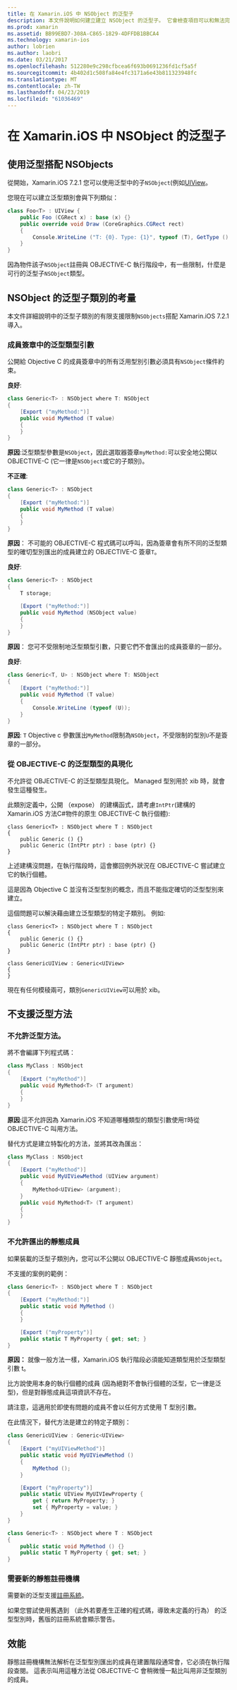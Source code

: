 ```yaml
---
title: 在 Xamarin.iOS 中 NSObject 的泛型子
description: 本文件說明如何建立建立 NSObject 的泛型子。 它會檢查項目可以和無法完成，討論靜態的註冊機構，並探討效能。
ms.prod: xamarin
ms.assetid: BB99EBD7-308A-C865-1829-4DFFDB1BBCA4
ms.technology: xamarin-ios
author: lobrien
ms.author: laobri
ms.date: 03/21/2017
ms.openlocfilehash: 512280e9c298cfbcea6f693b0691236fd1cf5a5f
ms.sourcegitcommit: 4b402d1c508fa84e4fc3171a6e43b811323948fc
ms.translationtype: MT
ms.contentlocale: zh-TW
ms.lasthandoff: 04/23/2019
ms.locfileid: "61036469"
---
```

# <a name="generic-subclasses-of-nsobject-in-xamarinios"></a>在 Xamarin.iOS 中 NSObject 的泛型子

## <a name="using-generics-with-nsobjects"></a>使用泛型搭配 NSObjects

從開始，Xamarin.iOS 7.2.1 您可以使用泛型中的子`NSObject`(例如[UIView](xref:UIKit.UIView)。

您現在可以建立泛型類別會與下列類似：

```csharp
class Foo<T> : UIView {
    public Foo (CGRect x) : base (x) {}
    public override void Draw (CoreGraphics.CGRect rect)
    {
        Console.WriteLine ("T: {0}. Type: {1}", typeof (T), GetType ().Name);
    }
}
```

因為物件該子`NSObject`註冊與 OBJECTIVE-C 執行階段中，有一些限制，什麼是可行的泛型子`NSObject`類型。
    
## <a name="considerations-for-generic-subclasses-of-nsobject"></a>NSObject 的泛型子類別的考量

本文件詳細說明中的泛型子類別的有限支援限制`NSObjects`搭配 Xamarin.iOS 7.2.1 導入。
    
### <a name="generic-type-arguments-in-member-signatures"></a>成員簽章中的泛型類型引數

公開給 Objective C 的成員簽章中的所有泛用型別引數必須具有`NSObject`條件約束。

**良好**:

```csharp
class Generic<T> : NSObject where T: NSObject
{
    [Export ("myMethod:")]
    public void MyMethod (T value)
    {
    }
}
```

**原因**:泛型類型參數是`NSObject`，因此選取器簽章`myMethod:`可以安全地公開以 OBJECTIVE-C (它一律是`NSObject`或它的子類別)。

**不正確**:

```csharp
class Generic<T> : NSObject
{
    [Export ("myMethod:")]
    public void MyMethod (T value)
    {
    }
}
```

**原因**： 不可能的 OBJECTIVE-C 程式碼可以呼叫，因為簽章會有所不同的泛型類型的確切型別匯出的成員建立的 OBJECTIVE-C 簽章`T`。

**良好**:

```csharp
class Generic<T> : NSObject
{
    T storage;

    [Export ("myMethod:")]
    public void MyMethod (NSObject value)
    {
    }
}
```

**原因**： 您可不受限制地泛型類型引數，只要它們不會匯出的成員簽章的一部分。

**良好**:

```csharp
class Generic<T, U> : NSObject where T: NSObject
{
    [Export ("myMethod:")]
    public void MyMethod (T value)
    {
        Console.WriteLine (typeof (U));
    }
}
```

**原因**: `T` Objective c 參數匯出`MyMethod`限制為`NSObject`，不受限制的型別`U`不是簽章的一部分。
    
### <a name="instantiations-of-generic-types-from-objective-c"></a>從 OBJECTIVE-C 的泛型類型的具現化

不允許從 OBJECTIVE-C 的泛型類型具現化。 Managed 型別用於 xib 時，就會發生這種發生。

此類別定義中，公開 （expose） 的建構函式，請考慮`IntPtr`(建構的 Xamarin.iOS 方法C#物件的原生 OBJECTIVE-C 執行個體):
    
```
class Generic<T> : NSObject where T : NSObject
{
    public Generic () {}
    public Generic (IntPtr ptr) : base (ptr) {}
}
```

上述建構沒問題，在執行階段時，這會擲回例外狀況在 OBJECTIVE-C 嘗試建立它的執行個體。

這是因為 Objective C 並沒有泛型型別的概念，而且不能指定確切的泛型型別來建立。

這個問題可以解決藉由建立泛型類型的特定子類別。   例如: 
    
```
class Generic<T> : NSObject where T : NSObject
{
    public Generic () {}
    public Generic (IntPtr ptr) : base (ptr) {}
}

class GenericUIView : Generic<UIView>
{
}
```

現在有任何模稜兩可，類別`GenericUIView`可以用於 xib。

## <a name="no-support-for-generic-methods"></a>不支援泛型方法

### <a name="generic-methods-are-not-allowed"></a>不允許泛型方法。

將不會編譯下列程式碼：

```csharp
class MyClass : NSObject
{
    [Export ("myMethod")]
    public void MyMethod<T> (T argument)
    {
    }
}
```

**原因**:這不允許因為 Xamarin.iOS 不知道哪種類型的類型引數使用`T`時從 OBJECTIVE-C 叫用方法。

替代方式是建立特製化的方法，並將其改為匯出：

```csharp
class MyClass : NSObject
{
    [Export ("myMethod")]
    public void MyUIViewMethod (UIView argument)
    {
        MyMethod<UIView> (argument);
    }
    public void MyMethod<T> (T argument)
    {
    }
}
```

### <a name="no-exported-static-members-allowed"></a>不允許匯出的靜態成員

如果裝載的泛型子類別內，您可以不公開以 OBJECTIVE-C 靜態成員`NSObject`。

不支援的案例的範例：

```csharp
class Generic<T> : NSObject where T : NSObject
{
    [Export ("myMethod:")]
    public static void MyMethod ()
    {
    }

    [Export ("myProperty")]
    public static T MyProperty { get; set; }
}
```

**原因：** 就像一般方法一樣，Xamarin.iOS 執行階段必須能知道類型用於泛型類型引數 t。

比方說使用本身的執行個體的成員 (因為絕對不會執行個體的泛型<T>，它一律是泛型<SomeSpecificClass>)，但是對靜態成員這項資訊不存在。

請注意，這適用於即使有問題的成員不會以任何方式使用 T 型別引數。

在此情況下，替代方法是建立的特定子類別：

```csharp
class GenericUIView : Generic<UIView>
{
    [Export ("myUIViewMethod")]
    public static void MyUIViewMethod ()
    {
        MyMethod ();
    }

    [Export ("myProperty")]
    public static UIView MyUIVIewProperty {
        get { return MyProperty; }
        set { MyProperty = value; }
    }
}

class Generic<T> : NSObject where T : NSObject
{
    public static void MyMethod () {}
    public static T MyProperty { get; set; }
}
```

### <a name="requires-new-static-registrar"></a>需要新的靜態註冊機構

需要新的泛型支援[註冊系統](~/ios/internals/registrar.md)。

如果您嘗試使用舊遇到 （此外若要產生正確的程式碼，導致未定義的行為） 的泛型型別時，舊版的註冊系統會顯示警告。
    
## <a name="performance"></a>效能

靜態註冊機構無法解析在泛型型別匯出的成員在建置階段通常會，它必須在執行階段查閱。 這表示叫用這種方法從 OBJECTIVE-C 會稍微慢一點比叫用非泛型類別的成員。

